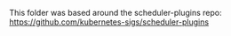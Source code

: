 This folder was based around the scheduler-plugins repo: https://github.com/kubernetes-sigs/scheduler-plugins
